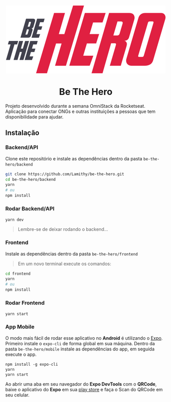 <h1 align="center"><br><img src="frontend/src/assets/logo.svg" alt="BeTheHero"><br><br> Be The Hero</h1>

Projeto desenvolvido durante a semana OmniStack da Rocketseat. Aplicação para conectar ONGs e outras instituições a pessoas que tem disponibilidade para ajudar.
## Instalação
### Backend/API
Clone este repositório e instale as dependências dentro da pasta `be-the-hero/backend`
```sh
git clone https://github.com/Lamithy/be-the-hero.git
cd be-the-hero/backend
yarn
# ou
npm install
```
### Rodar Backend/API
```
yarn dev
```
> Lembre-se de deixar rodando o backend...
### Frontend
Instale as dependências dentro da pasta `be-the-hero/frontend`
> Em um novo terminal execute os comandos:
```sh
cd frontend
yarn
# ou
npm install
```
### Rodar Frontend
```
yarn start
```
### App Mobile
O modo mais fácil de rodar esse aplicativo no **Android** é utilizando o [Expo](https://expo.io/).
Primeiro instale o `expo-cli` de forma global em sua máquina. 
Dentro da pasta `be-the-hero/mobile` instale as dependências do app, em seguida execute o app.
```
npm install -g expo-cli
yarn
yarn start
``` 
Ao abrir uma aba em seu navegador do **Expo DevTools** com o **QRCode**, baixe o aplicativo do **Expo** em sua [play store](https://play.google.com/store/apps/details?id=host.exp.exponent) e faça o Scan do QRCode em seu celular.

